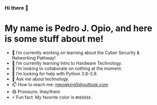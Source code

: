 ### Hi there 👋
# My name is Pedro J. Opio, and here is some stuff about me!
- 🔭 I’m currently working on learning about the Cyber Security & Networking Pathway!
- 🌱 I’m currently learning Intro to Hardware Technology.
- 👯 I’m looking to collaborate on nothing at the moment.
- 🤔 I’m looking for help with Python 3.8-3.9.
- 💬 Ask me about technology.
- 📫 How to reach me: meowking5@outlook.com
- 😄 Pronouns: they/them
- ⚡ Fun fact: My favorite color is `#6E6E6E`.

